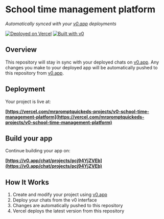 # School time management platform

*Automatically synced with your [v0.app](https://v0.app) deployments*

[![Deployed on Vercel](https://img.shields.io/badge/Deployed%20on-Vercel-black?style=for-the-badge&logo=vercel)](https://vercel.com/mrpromptquickeds-projects/v0-school-time-management-platform)
[![Built with v0](https://img.shields.io/badge/Built%20with-v0.app-black?style=for-the-badge)](https://v0.app/chat/projects/pcj94YjZVEb)

## Overview

This repository will stay in sync with your deployed chats on [v0.app](https://v0.app).
Any changes you make to your deployed app will be automatically pushed to this repository from [v0.app](https://v0.app).

## Deployment

Your project is live at:

**[https://vercel.com/mrpromptquickeds-projects/v0-school-time-management-platform](https://vercel.com/mrpromptquickeds-projects/v0-school-time-management-platform)**

## Build your app

Continue building your app on:

**[https://v0.app/chat/projects/pcj94YjZVEb](https://v0.app/chat/projects/pcj94YjZVEb)**

## How It Works

1. Create and modify your project using [v0.app](https://v0.app)
2. Deploy your chats from the v0 interface
3. Changes are automatically pushed to this repository
4. Vercel deploys the latest version from this repository
